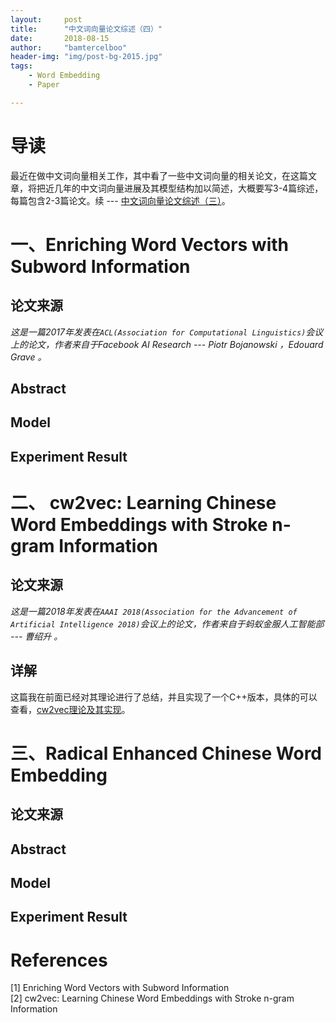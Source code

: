 ```yaml
---
layout:     post
title:      "中文词向量论文综述（四）"
date:       2018-08-15
author:     "bamtercelboo"
header-img: "img/post-bg-2015.jpg"
tags:
    - Word Embedding
    - Paper

---
```



#  导读  #
最近在做中文词向量相关工作，其中看了一些中文词向量的相关论文，在这篇文章，将把近几年的中文词向量进展及其模型结构加以简述，大概要写3-4篇综述，每篇包含2-3篇论文。续 --- [中文词向量论文综述（三）](https://bamtercelboo.github.io/2018/08/14/chinese_embedding_paper_thrid/)。  


# 一、Enriching Word Vectors with Subword Information #

## 论文来源 ##
*这是一篇2017年发表在`ACL(Association for Computational Linguistics)`会议上的论文，作者来自于Facebook AI Research --- Piotr Bojanowski ，Edouard Grave 。*


## Abstract ##



## Model ##



## Experiment Result ##


# 二、 cw2vec: Learning Chinese Word Embeddings with Stroke n-gram Information #

## 论文来源 ##
*这是一篇2018年发表在`AAAI 2018(Association for the Advancement of Artificial Intelligence 2018)`会议上的论文，作者来自于蚂蚁金服人工智能部 --- 曹绍升  。*

## 详解 ##
这篇我在前面已经对其理论进行了总结，并且实现了一个C++版本，具体的可以查看，[cw2vec理论及其实现](https://bamtercelboo.github.io/2018/05/11/cw2vec/)。  

  
# 三、Radical Enhanced Chinese Word Embedding #

## 论文来源 ##



## Abstract ##



## Model ##



## Experiment Result ##



# References  #
[1] Enriching Word Vectors with Subword Information  
[2] cw2vec: Learning Chinese Word Embeddings with Stroke n-gram Information  

  



  
 








